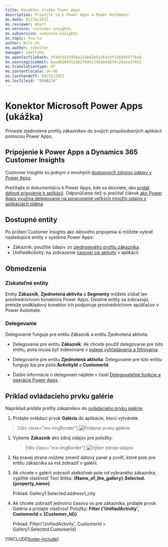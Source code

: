 ```yaml
---
title: Konektor služby Power Apps
description: Pripojte sa k Power Apps a Power Automate.
ms.date: 01/19/2021
ms.reviewer: mhart
ms.service: customer-insights
ms.subservice: audience-insights
ms.topic: how-to
author: Nils-2m
ms.author: nikeller
manager: shellyha
ms.openlocfilehash: 3fa91553fd50a22ab62b5a2b1e3f13b9483776a8
ms.sourcegitcommit: bae40184312ab27b95c140a044875c2daea37951
ms.translationtype: HT
ms.contentlocale: sk-SK
ms.lasthandoff: 03/15/2021
ms.locfileid: "5598174"
---
```

# <a name="microsoft-power-apps-connector-preview"></a>Konektor Microsoft Power Apps (ukážka)

Prineste zjednotené profily zákazníkov do svojich prispôsobených aplikácií pomocou Power Apps.

## <a name="connect-power-apps-and-dynamics-365-customer-insights"></a>Pripojenie k Power Apps a Dynamics 365 Customer Insights

Customer Insights sú jedným z mnohých [dostupných zdrojov údajov v Power Apps](/powerapps/maker/canvas-apps/working-with-data-sources).

Prečítajte si dokumentáciu k Power Apps, kde sa dozviete, ako [pridať dátové pripojenie k aplikácii](/powerapps/maker/canvas-apps/add-data-connection). Odporúčame tiež si prečítať článok [ako Power Apps využíva delegovanie na spracovanie veľkých množín údajov v aplikáciách plátna](/powerapps/maker/canvas-apps/delegation-overview).

## <a name="available-entities"></a>Dostupné entity

Po pridaní Customer Insights ako dátového pripojenia si môžete vybrať nasledujúce entity v systéme Power Apps:

- Zákazník: použitie údajov zo [zjednoteného profilu zákazníka](customer-profiles.md).
- UnifiedActivity: na zobrazenie [časovej osi aktivity](activities.md) v aplikácii.

## <a name="limitations"></a>Obmedzenia

### <a name="retrievable-entities"></a>Získateľné entity

Entity **Zákazník**, **Zjednotená aktivita** a **Segmenty** môžete získať len prostredníctvom konektora Power Apps. Ostatné entity sa zobrazujú, pretože podkladový konektor ich podporuje prostredníctvom spúšťačov v Power Automate.  

### <a name="delegation"></a>Delegovanie

Delegovanie funguje pre entitu Zákazník a entitu Zjednotená aktivita. 

- Delegovanie pre entitu **Zákazník**: Ak chcete použiť delegovanie pre túto entitu, polia musia byť indexované v [indexe vyhľadávania a filtrovania](search-filter-index.md).  

- Delegovanie pre entitu **Zjednotená aktivita**: Delegovanie pre túto entitu funguje iba pre polia **ActivityId** a **CustomerId**.  

- Ďalšie informácie o delegovaní nájdete v časti [Delegovateľné funkcie a operácie Power Apps](/connectors/commondataservice/#power-apps-delegable-functions-and-operations-for-the-cds-for-apps). 

## <a name="example-gallery-control"></a>Príklad ovládacieho prvku galérie

Napríklad pridáte profily zákazníkov do [ovládacieho prvku galérie](/powerapps/maker/canvas-apps/add-gallery).

1. Pridajte ovládací prvok **Galéria** do aplikácie, ktorú vytvárate.

> [!div class="mx-imgBorder"]
> ![Pridanie prvku galérie](media/connector-powerapps9.png "Pridanie prvku galérie")

1. Vyberte **Zákazník** ako zdroj údajov pre položky.

    > [!div class="mx-imgBorder"]
    > ![Výber zdroja údajov](media/choose-datasource-powerapps.png "Výber zdroja údajov")

1. Na pravej strane môžete zmeniť dátový panel a zvoliť, ktoré pole pre entitu zákazníka sa má zobraziť v galérii.

1. Ak chcete v galérii zobraziť akékoľvek pole od vybraného zákazníka, vyplňte vlastnosť Text štítka: **{Name_of_the_gallery}.Selected.{property_name}**

    Príklad: Gallery1.Selected.address1_city

1. Ak chcete zobraziť jednotnú časovú os pre zákazníka, pridajte prvok Galéria a pridajte vlastnosť Položky: **Filter ('UnifiedActivity', CustomerId = {Customer_Id})**

    Príklad: Filter('UnifiedActivity', CustomerId = Gallery1.Selected.CustomerId)


[!INCLUDE[footer-include](../includes/footer-banner.md)]
